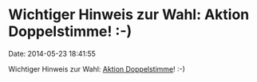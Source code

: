 Wichtiger Hinweis zur Wahl: Aktion Doppelstimme! :-)
====================================================

Date: 2014-05-23 18:41:55

Wichtiger Hinweis zur Wahl: [Aktion
Doppelstimme](https://pbs.twimg.com/media/BoUZ6s0CUAEt7_i.jpg)! :-)

